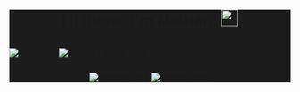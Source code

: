 <div align="center" style="background-color: #1C1C1C; ">

  # Hi there, i'm Nathan! <img src="https://raw.githubusercontent.com/MartinHeinz/MartinHeinz/master/wave.gif" width="30px">

  <div style="display: flex">

  ![Top Langs](https://github-readme-stats.vercel.app/api/top-langs/?username=Nathan985&theme=tokyonight)
  ![Anurag's github stats](https://github-readme-stats.vercel.app/api?username=Nathan985&show_icons=true&theme=radical)

  </div>

  <div style="display: flexbox">

  [![ReadMe Card](https://github-readme-stats.vercel.app/api/pin/?username=Nathan985&repo=AppChat&cache_seconds=86400&theme=tokyonight)](https://github.com/Nathan985/AppChat)
  [![ReadMe Card](https://github-readme-stats.vercel.app/api/pin/?username=AlvesFe&repo=TCCMedWork&cache_seconds=86400&theme=tokyonight)](https://github.com/AlvesFe/TCCMedWork)

  </div>

</div>
